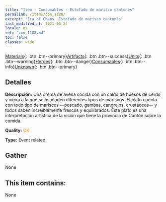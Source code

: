 ```yaml
---
title: "Item - Consumables - Estofado de marisco cantonés"
permalink: /Items/con_1188/
excerpt: "Era of Chaos  Estofado de marisco cantonés"
last_modified_at: 2021-03-24
locale: es
ref: "con_1188.md"
toc: false
classes: wide
---
```

 [Materials](/es/Items/){: .btn .btn--primary}[Artifacts](/es/Items/Artifacts/){: .btn .btn--success}[Units](/es/Items/Units/){: .btn .btn--warning}[Heroes](/es/Items/Heroes/){: .btn .btn--danger}[Consumables](/es/Items/Consumables/){: .btn .btn--info}[Unknown](/es/Items/Unknown/){: .btn .btn--primary}

## Detalles
 **Descripción:** Una crema de avena cocida con un caldo de huesos de cerdo y vieira a la que se le añaden diferentes tipos de mariscos. El plato cuenta con todo tipo de mariscos —pescado, gambas, cangrejos, crustáceos— y todos saben increíblemente frescos y equilibrados. Este plato es una interpretación artística de la visión que tiene la provincia de Cantón sobre la comida.

 **Quality:** <span style="color: #FF8C00">OK</span>

 **Type:** Event related

## Gather

  None

## This item contains:

  None

